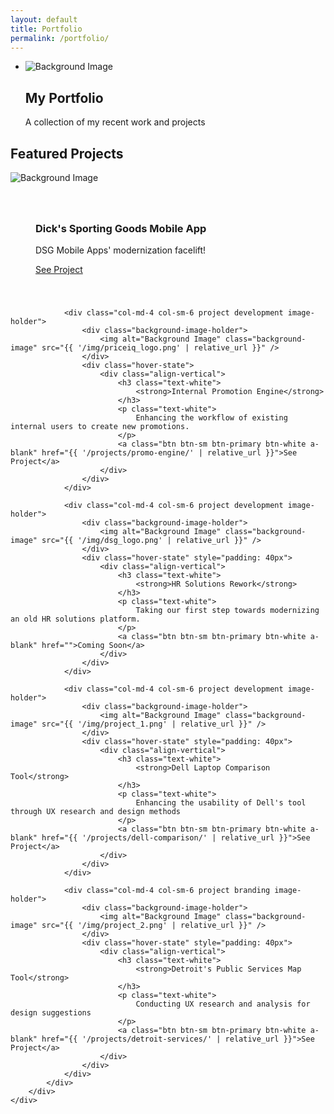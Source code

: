 ```yaml
---
layout: default
title: Portfolio
permalink: /portfolio/
---
```


<section class="hero-slider">
    <ul class="slides">
        <li class="overlay">
            <div class="background-image-holder parallax-background">
                <img alt="Background Image" class="background-image" src="{{ '/img/new_home.jpg' | relative_url }}" />
            </div>
            <div class="container">
                <div class="row">
                    <div class="col-md-8 col-md-offset-2 col-sm-10 col-sm-offset-1 text-center">
                        <h1 class="text-white">My Portfolio</h1>
                        <p class="text-white lead">
                            A collection of my recent work and projects
                        </p>
                    </div>
                </div>
            </div>
        </li>
    </ul>
</section>

<section class="no-pad-bottom projects-gallery">
    <div class="container">
        <div class="row">
            <div class="col-md-8 col-md-offset-2 col-sm-10 col-sm-offset-1 text-center">
                <h1>Featured Projects</h1>
            </div>
        </div>
    </div>
    <div class="projects-wrapper clearfix">
        <div class="container">
            <div class="projects-container column-projects">
                <div class="col-md-4 col-sm-6 project development image-holder">
                    <div class="background-image-holder">
                        <img alt="Background Image" class="background-image" src="{{ '/img/new_home.jpg' | relative_url }}" />
                    </div>
                    <div class="hover-state" style="padding: 40px">
                        <div class="align-vertical">
                            <h3 class="text-white">
                                <strong>Dick's Sporting Goods Mobile App</strong>
                            </h3>
                            <p class="text-white">
                                DSG Mobile Apps' modernization facelift!
                            </p>
                            <a class="btn btn-sm btn-primary btn-white a-blank" href="{{ '/projects/dsg-app/' | relative_url }}">See Project</a>
                        </div>
                    </div>
                </div>

                <div class="col-md-4 col-sm-6 project development image-holder">
                    <div class="background-image-holder">
                        <img alt="Background Image" class="background-image" src="{{ '/img/priceiq_logo.png' | relative_url }}" />
                    </div>
                    <div class="hover-state">
                        <div class="align-vertical">
                            <h3 class="text-white">
                                <strong>Internal Promotion Engine</strong>
                            </h3>
                            <p class="text-white">
                                Enhancing the workflow of existing internal users to create new promotions.
                            </p>
                            <a class="btn btn-sm btn-primary btn-white a-blank" href="{{ '/projects/promo-engine/' | relative_url }}">See Project</a>
                        </div>
                    </div>
                </div>

                <div class="col-md-4 col-sm-6 project development image-holder">
                    <div class="background-image-holder">
                        <img alt="Background Image" class="background-image" src="{{ '/img/dsg_logo.png' | relative_url }}" />
                    </div>
                    <div class="hover-state" style="padding: 40px">
                        <div class="align-vertical">
                            <h3 class="text-white">
                                <strong>HR Solutions Rework</strong>
                            </h3>
                            <p class="text-white">
                                Taking our first step towards modernizing an old HR solutions platform.
                            </p>
                            <a class="btn btn-sm btn-primary btn-white a-blank" href="">Coming Soon</a>
                        </div>
                    </div>
                </div>

                <div class="col-md-4 col-sm-6 project development image-holder">
                    <div class="background-image-holder">
                        <img alt="Background Image" class="background-image" src="{{ '/img/project_1.png' | relative_url }}" />
                    </div>
                    <div class="hover-state" style="padding: 40px">
                        <div class="align-vertical">
                            <h3 class="text-white">
                                <strong>Dell Laptop Comparison Tool</strong>
                            </h3>
                            <p class="text-white">
                                Enhancing the usability of Dell's tool through UX research and design methods
                            </p>
                            <a class="btn btn-sm btn-primary btn-white a-blank" href="{{ '/projects/dell-comparison/' | relative_url }}">See Project</a>
                        </div>
                    </div>
                </div>

                <div class="col-md-4 col-sm-6 project branding image-holder">
                    <div class="background-image-holder">
                        <img alt="Background Image" class="background-image" src="{{ '/img/project_2.png' | relative_url }}" />
                    </div>
                    <div class="hover-state" style="padding: 40px">
                        <div class="align-vertical">
                            <h3 class="text-white">
                                <strong>Detroit's Public Services Map Tool</strong>
                            </h3>
                            <p class="text-white">
                                Conducting UX research and analysis for design suggestions
                            </p>
                            <a class="btn btn-sm btn-primary btn-white a-blank" href="{{ '/projects/detroit-services/' | relative_url }}">See Project</a>
                        </div>
                    </div>
                </div>
            </div>
        </div>
    </div>
</section> 